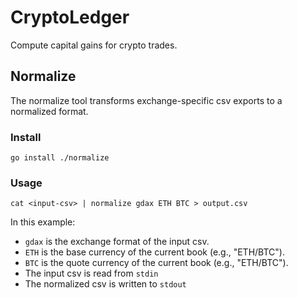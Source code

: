 # CryptoLedger

Compute capital gains for crypto trades.

## Normalize

The normalize tool transforms exchange-specific csv exports to a normalized format.

### Install

```
go install ./normalize
```

### Usage

```
cat <input-csv> | normalize gdax ETH BTC > output.csv
```

In this example:
* `gdax` is the exchange format of the input csv.
* `ETH` is the base currency of the current book (e.g., "ETH/BTC").
* `BTC` is the quote currency of the current book (e.g., "ETH/BTC").
* The input csv is read from `stdin`
* The normalized csv is written to `stdout`
